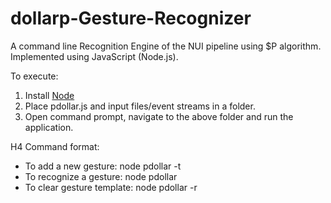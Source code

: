 # dollarp-Gesture-Recognizer

A command line Recognition Engine of the NUI pipeline using $P algorithm.
Implemented using JavaScript (Node.js).

To execute:
1) Install [Node](https://nodejs.org/en/download/ "Node.js")
2) Place pdollar.js and input files/event streams in a folder.
3) Open command prompt, navigate to the above folder and run the application.

H4 Command format:
* To add a new gesture: node pdollar -t <gesturefile>
* To recognize a gesture: node pdollar <eventstream>
* To clear gesture template: node pdollar -r
